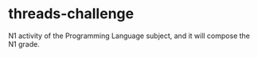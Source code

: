 # threads-challenge
N1 activity of the Programming Language subject, and it will compose the N1 grade.
